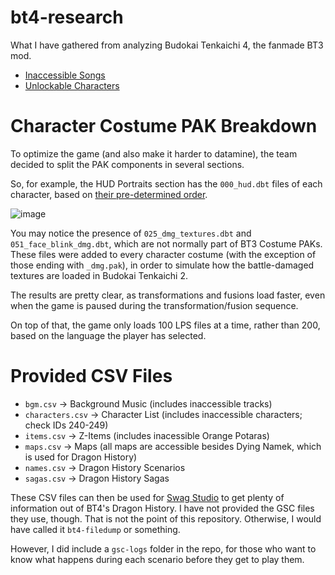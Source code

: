 # bt4-research
What I have gathered from analyzing Budokai Tenkaichi 4, the fanmade BT3 mod.

* [Inaccessible Songs](https://www.reddit.com/r/BudokaiTenkaichi4/comments/1f3kkdv/dbzbt4_songs_outside_of_bgm_select/)
* [Unlockable Characters](https://www.reddit.com/r/BudokaiTenkaichi4/comments/1f0iafg/dbzbt4_unlockable_characters/)

# Character Costume PAK Breakdown
To optimize the game (and also make it harder to datamine), the team decided to split the PAK components in several sections.

So, for example, the HUD Portraits section has the ``000_hud.dbt`` files of each character, based on [their pre-determined order](https://github.com/ViveTheModder/bt4-research/blob/main/csv-bt4/characters.csv). 

![image](https://github.com/user-attachments/assets/8956b085-afb4-4e63-9e7b-41e6d3b64ba4)

You may notice the presence of ``025_dmg_textures.dbt`` and ``051_face_blink_dmg.dbt``, which are not normally part of BT3 Costume PAKs.
These files were added to every character costume (with the exception of those ending with ``_dmg.pak``), in order to simulate how the battle-damaged textures are loaded in Budokai Tenkaichi 2.

The results are pretty clear, as transformations and fusions load faster, even when the game is paused during the transformation/fusion sequence.

On top of that, the game only loads 100 LPS files at a time, rather than 200, based on the language the player has selected.

# Provided CSV Files
* ``bgm.csv`` -> Background Music (includes inaccessible tracks)
* ``characters.csv`` -> Character List (includes inaccessible characters; check IDs 240-249)
* ``items.csv`` -> Z-Items (includes inacessible Orange Potaras)
* ``maps.csv`` -> Maps (all maps are accessible besides Dying Namek, which is used for Dragon History)
* ``names.csv`` -> Dragon History Scenarios
* ``sagas.csv`` -> Dragon History Sagas

These CSV files can then be used for [Swag Studio](https://github.com/ViveTheModder/swag-studio) to get plenty of information out of BT4's Dragon History.
I have not provided the GSC files they use, though. That is not the point of this repository. Otherwise, I would have called it ``bt4-filedump`` or something.

However, I did include a ``gsc-logs`` folder in the repo, for those who want to know what happens during each scenario before they get to play them.